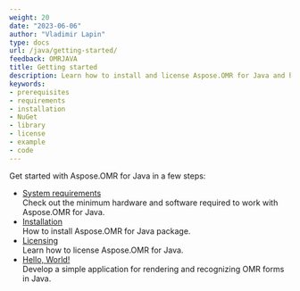 ```yaml
---
weight: 20
date: "2023-06-06"
author: "Vladimir Lapin"
type: docs
url: /java/getting-started/
feedback: OMRJAVA
title: Getting started
description: Learn how to install and license Aspose.OMR for Java and how to write a simple cross-platform OMR application.
keywords:
- prerequisites
- requirements
- installation
- NuGet
- library
- license
- example
- code
---
```


Get started with Aspose.OMR for Java in a few steps:

- [System requirements](/omr/java/system-requirements/)  
  Check out the minimum hardware and software required to work with Aspose.OMR for Java.
- [Installation](/omr/java/installation/)  
  How to install Aspose.OMR for Java package.
- [Licensing](/omr/java/licensing/)  
  Learn how to license Aspose.OMR for Java.
- [Hello, World!](/omr/java/hello-world/)  
  Develop a simple application for rendering and recognizing OMR forms in Java.
